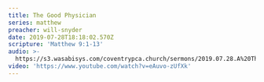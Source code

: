 ```yaml
---
title: The Good Physician
series: matthew
preacher: will-snyder
date: 2019-07-28T18:18:02.570Z
scripture: 'Matthew 9:1-13'
audio: >-
  https://s3.wasabisys.com/coventrypca.church/sermons/2019.07.28.A%20The%20Good%20Physician%20-%20Will%20Snyder.mp3
video: 'https://www.youtube.com/watch?v=eAuvo-zUfXk'
---
```

